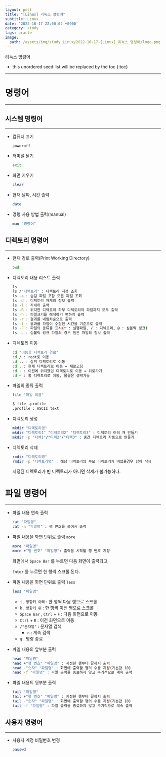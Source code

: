 ```yaml
---
layout: post
title: "[Linux] 리눅스 명령어"
subtitle: Linux
date: '2022-10-17 22:00:02 +0900'
category: study
tags: oracle
image:
  path: /assets/img/study_Linux/2022-10-17-[Linux]_리눅스_명령어/logo.png
---
```


리눅스 명령어

<!--more-->

* this unordered seed list will be replaced by the toc
{:toc}

<hr/>

# 명령어

---

## 시스템 명령어

---

- 컴퓨터 끄기
    
    ```bash
    poweroff
    ```
    
- 터미널 닫기
    
    ```bash
    exit
    ```
    
- 화면 지우기
    
    ```bash
    clear
    ```
    
- 현재 날짜, 시간 출력
    
    ```bash
    date
    ```
    
- 명령 사용 방법 출력(manual)
    
    ```bash
    man "명령어"
    ```
    

## 디렉토리 명령어

---

- 현재 경로 출력(Print Working Directory)
    
    ```bash
    pwd
    ```
    
- 디렉토리 내용 리스트 출력
    
    ```bash
    ls
    ls /"디렉토리" : 디렉토리 지정 조회
    ls -a : 숨김 파일 포함 모든 파일 조회
    ls -d : 디렉토리 자체의 정보 출력
    ls -l : 자세히 출력
    ls -R : 위치한 디렉토리 하부 디렉토리의 파일까지 모두 출력
    ls -h : 파일크기를 해석하기 편하게 출력
    ls -r : 결과를 내림차순으로 출력
    ls -t : 결과를 파일이 수정된 시간을 기준으로 출력
    ls -F : 파일의 종류를 표시(* : 실행파일, / : 디렉토리, @ : 심볼릭 링크)
    ls -L : 심볼릭 링크 파일의 경우 원본 파일의 정보 출력
    ```
    
- 디렉토리 이동
    
    ```bash
    cd "이동할 디렉토리 경로"
    cd / : root로 이동
    cd .. : 상위 디렉토리로 이동
    cd . : 현재 디렉토리로 이동 = 새로고침
    cd - : 이전에 위치했던 디렉토리로 이동 = 뒤로가기
    cd ~ : 홈 디렉토리로 이동, 물결은 생략가능
    ```
    
- 파일의 종류 출력
    
    ```bash
    file "파일 이름"
    
    $ file .profile
    .profile : ASCII text
    ```
    
- 디렉토리 생성
    
    ```bash
    mkdir "디렉토리명"
    mkdir "디렉토리1" "디렉토리2" "디렉토리3" : 디렉토리 여러 개 만들기
    mkdir -p "디렉1"/"디렉2"/"디렉3" : 중간 디렉토리 자동으로 만들기
    ```
    
- 디렉토리 삭제
    
    ```bash
    rmdir "디렉토리명"
    rmdir -p "디렉토리명" : 해당 디렉토리의 부모 디렉토리가 비었을경우 함께 삭제
    ```
    
    지정된 디렉토리가 빈 디렉토리가 아니면 삭제가 불가능하다.
    

# 파일 명령어

---

- 파일 내용 연속 출력
    
    ```bash
    cat "파일명"
    cat -n "파일명" : 행 번호를 붙여서 출력
    ```
    
- 파일 내용을 화면 단위로 출력 `more`
    
    ```bash
    more "파일명"
    more +"행 번호" "파일명": 출력을 시작할 행 번호 지정
    ```
    
    화면에서 `Space Bar` 를 누르면 다음 화면이 출력되고,
    
    `Enter` 를 누르면 한 행씩 스크롤 된다.
    
- 파일 내용을 화면 단위로 출력 `less`
    
    ```bash
    less "파일명"
    ```
    
    - `j` , `방향키 아래` : 한 행씩 다음 행으로 스크롤
    - `k` , `방향키 위` : 한 행씩 이전 행으로 스크롤
    - `Space Bar` , `Ctrl` + `F` : 다음 화면으로 이동
    - `Ctrl` + `B` : 이전 화면으로 이동
    - `/"문자열"` : 문자열 검색
        - `n` : 계속 검색
    - `q` : 명령 종료
- 파일 내용의 앞부분 출력
    
    ```bash
    head "파일명"
    head +"행 번호" "파일명" : 지정한 행부터 끝까지 출력
    head -"숫자" "파일명" : 화면에 출력할 행의 수를 지정(기본값 10)
    head -f "파일명" : 파일 출력을 종료하지 않고 주기적으로 계속 출력
    ```
    
- 파일 내용의 뒷부분 출력
    
    ```bash
    tail "파일명"
    tail +"행 번호" "파일명" : 지정한 행부터 끝까지 출력
    tail -"숫자" "파일명" : 화면에 출력할 행의 수를 지정(기본값 10)
    tail -f "파일명" : 파일 출력을 종료하지 않고 주기적으로 계속 출력
    ```
    

## 사용자 명령어

---

- 사용자 계정 비밀번호 변경

    ```bash
    passwd
    ```